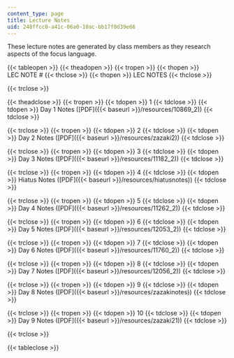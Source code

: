 ```yaml
---
content_type: page
title: Lecture Notes
uid: 248ffcc0-a41c-06a0-10ac-bb17f0d39e66
---
```


These lecture notes are generated by class members as they research aspects of the focus language.

{{< tableopen >}}
{{< theadopen >}}
{{< tropen >}}
{{< thopen >}}
LEC NOTE #
{{< thclose >}}
{{< thopen >}}
LEC NOTES
{{< thclose >}}

{{< trclose >}}

{{< theadclose >}}
{{< tropen >}}
{{< tdopen >}}
1
{{< tdclose >}}
{{< tdopen >}}
Day 1 Notes ([PDF]({{< baseurl >}}/resources/10869_2))
{{< tdclose >}}

{{< trclose >}}
{{< tropen >}}
{{< tdopen >}}
2
{{< tdclose >}}
{{< tdopen >}}
Day 2 Notes ([PDF]({{< baseurl >}}/resources/zazaki2))
{{< tdclose >}}

{{< trclose >}}
{{< tropen >}}
{{< tdopen >}}
3
{{< tdclose >}}
{{< tdopen >}}
Day 3 Notes ([PDF]({{< baseurl >}}/resources/11182_2))
{{< tdclose >}}

{{< trclose >}}
{{< tropen >}}
{{< tdopen >}}
4
{{< tdclose >}}
{{< tdopen >}}
Hiatus Notes ([PDF]({{< baseurl >}}/resources/hiatusnotes))
{{< tdclose >}}

{{< trclose >}}
{{< tropen >}}
{{< tdopen >}}
5
{{< tdclose >}}
{{< tdopen >}}
Day 4 Notes ([PDF]({{< baseurl >}}/resources/11262_2))
{{< tdclose >}}

{{< trclose >}}
{{< tropen >}}
{{< tdopen >}}
6
{{< tdclose >}}
{{< tdopen >}}
Day 5 Notes ([PDF]({{< baseurl >}}/resources/12053_2))
{{< tdclose >}}

{{< trclose >}}
{{< tropen >}}
{{< tdopen >}}
7
{{< tdclose >}}
{{< tdopen >}}
Day 6 Notes ([PDF]({{< baseurl >}}/resources/11760_2))
{{< tdclose >}}

{{< trclose >}}
{{< tropen >}}
{{< tdopen >}}
8
{{< tdclose >}}
{{< tdopen >}}
Day 7 Notes ([PDF]({{< baseurl >}}/resources/12056_2))
{{< tdclose >}}

{{< trclose >}}
{{< tropen >}}
{{< tdopen >}}
9
{{< tdclose >}}
{{< tdopen >}}
Day 8 Notes ([PDF]({{< baseurl >}}/resources/zazakinotes))
{{< tdclose >}}

{{< trclose >}}
{{< tropen >}}
{{< tdopen >}}
10
{{< tdclose >}}
{{< tdopen >}}
Day 9 Notes ([PDF]({{< baseurl >}}/resources/zazaki21))
{{< tdclose >}}

{{< trclose >}}

{{< tableclose >}}